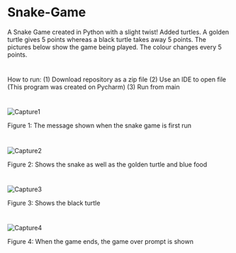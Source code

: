 # Snake-Game
A Snake Game created in Python with a slight twist! Added turtles. A golden turtle gives 5 points whereas a black turtle takes away 5 points. The pictures below show the game being played. The colour changes every 5 points.
#
How to run:
(1) Download repository as a zip file
(2) Use an IDE to open file (This program was created on Pycharm)
(3) Run from main

#

![Capture1](https://user-images.githubusercontent.com/96390217/183488399-2fa3b85f-fd50-4764-bdf7-1f451c819550.PNG)

Figure 1: The message shown when the snake game is first run
#
#
![Capture2](https://user-images.githubusercontent.com/96390217/183489110-476d1fdd-6279-4dd4-ac32-a8588c0b830e.PNG)

Figure 2: Shows the snake as well as the golden turtle and blue food
#
#

![Capture3](https://user-images.githubusercontent.com/96390217/183489123-05414226-a0b1-4bfc-bcf1-3884b448cbf3.PNG)

Figure 3: Shows the black turtle
#
#

![Capture4](https://user-images.githubusercontent.com/96390217/183489129-e9a934a4-fc20-4a03-8cc4-96c4a0cd26e2.PNG)

Figure 4: When the game ends, the game over prompt is shown
